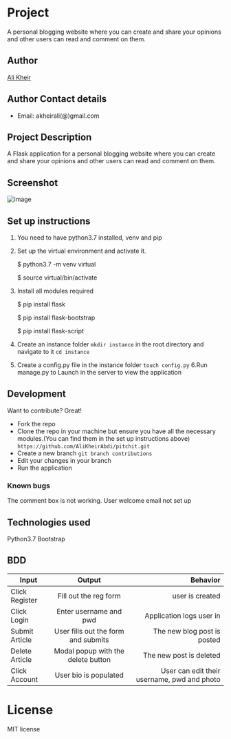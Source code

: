 # Project
A personal blogging website where you can create and share your opinions and other users can read and comment on them. 

## Author
[Ali Kheir](https://github.com/AliKheirAbdi)

## Author Contact details
* Email: akheirali(@)gmail.com


## Project Description
A Flask application for a personal blogging website where you can create and share your opinions and other users can read and comment on them.
## Screenshot
![image](.)

## Set up instructions
1. You need to have python3.7 installed, venv and pip
2. Set up the virtual environment and activate it.

    
    $ python3.7 -m venv virtual


    $ source virtual/bin/activate


3. Install all modules required

    $ pip install flask


    $ pip install flask-bootstrap


    $ pip install flask-script

4. Create an instance folder ```mkdir instance``` in the root directory and navigate to it ```cd instance```
5. Create a config.py file in the instance folder ```touch config.py```
6.Run manage.py to Launch in the server to view the application

## Development
Want to contribute? Great!
* Fork the repo
* Clone the repo in your machine but ensure you have all the necessary modules.(You can find them in the set up instructions above)
```https://github.com/AliKheirAbdi/pitchit.git```
* Create a new branch ```git branch contributions```
* Edit your changes in your branch
* Run the application

### Known bugs
The comment box is not working.
User welcome email not set up

## Technologies used
Python3.7
Bootstrap

## BDD
| Input        | Output           | Behavior  |
| ------------- |:-------------:| -----:|
| Click Register      | Fill out the reg form | user is created |
| Click Login     | Enter username and pwd   | Application logs user in |
| Submit Article| User fills out the form and submits | The new blog post is posted|
| Delete Article| Modal popup with the delete button | The new post is deleted| Deleted from site
| Click Account| User bio is populated | User can edit their username, pwd and photo|




# License
MIT license
